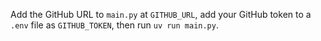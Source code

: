 Add the GitHub URL to `main.py` at `GITHUB_URL`, add your GitHub token to a `.env` file as `GITHUB_TOKEN`, then run `uv run main.py`.
